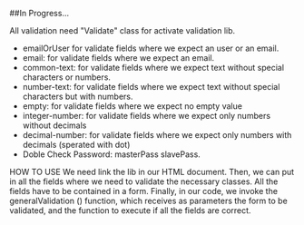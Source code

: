 
##In Progress...

All validation need "Validate" class for activate validation lib.

- emailOrUser for validate fields where we expect an user or an email.
- email: for validate fields where we expect an email.
- common-text: for validate fields where we expect text without special characters or numbers.
- number-text: for validate fields where we expect text without special characters but with numbers.
- empty: for validate fields where we expect no empty value
- integer-number: for validate fields where we expect only numbers without decimals
- decimal-number: for validate fields where we expect only numbers with decimals (sperated with dot)
- Doble Check Password: masterPass slavePass.


HOW TO USE
We need link the lib in our HTML document.
Then, we can put in all the fields where we need to validate the necessary classes. 
All the fields have to be contained in a form.
Finally, in our code, we invoke the generalValidation () function, which receives as parameters the form to be validated, and the function to execute if all the fields are correct.
